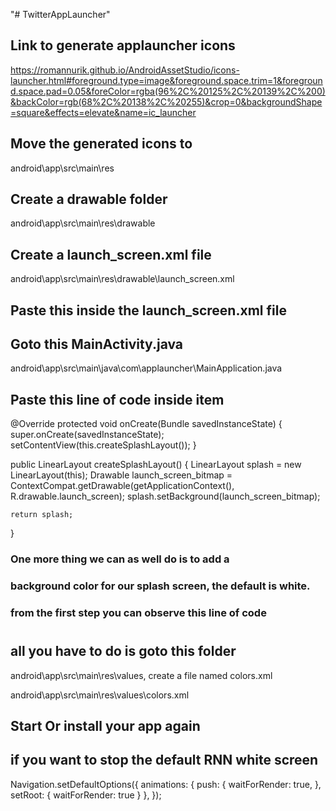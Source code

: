 "# TwitterAppLauncher"

## Link to generate applauncher icons

https://romannurik.github.io/AndroidAssetStudio/icons-launcher.html#foreground.type=image&foreground.space.trim=1&foreground.space.pad=0.05&foreColor=rgba(96%2C%20125%2C%20139%2C%200)&backColor=rgb(68%2C%20138%2C%20255)&crop=0&backgroundShape=square&effects=elevate&name=ic_launcher

## Move the generated icons to

android\app\src\main\res

## Create a drawable folder

android\app\src\main\res\drawable

## Create a launch_screen.xml file

android\app\src\main\res\drawable\launch_screen.xml

## Paste this inside the launch_screen.xml file

<layer-list xmlns:android="http://schemas.android.com/apk/res/android" android:opacity="opaque">
  <item android:drawable="@color/splashBackground"/>
  <item>
    <bitmap
        android:src="@drawable/ic_launcher.png"
        android:gravity="center"
        android:width="170dp"
        android:height="122dp"
        />
  </item>
</layer-list>

## Goto this MainActivity.java

android\app\src\main\java\com\applauncher\MainApplication.java

## Paste this line of code inside item

@Override
protected void onCreate(Bundle savedInstanceState) {
super.onCreate(savedInstanceState);
setContentView(this.createSplashLayout());
}

public LinearLayout createSplashLayout() {
LinearLayout splash = new LinearLayout(this);
Drawable launch_screen_bitmap = ContextCompat.getDrawable(getApplicationContext(), R.drawable.launch_screen);
splash.setBackground(launch_screen_bitmap);

    return splash;

}

### One more thing we can as well do is to add a

### background color for our splash screen, the default is white.

### from the first step you can observe this line of code

# <item android:drawable="@color/splashBackground"/>

## all you have to do is goto this folder

android\app\src\main\res\values, create a file named colors.xml

android\app\src\main\res\values\colors.xml

## Start Or install your app again

## if you want to stop the default RNN white screen

Navigation.setDefaultOptions({
animations: {
push: {
waitForRender: true,
},
setRoot: {
waitForRender: true
}
},
});
